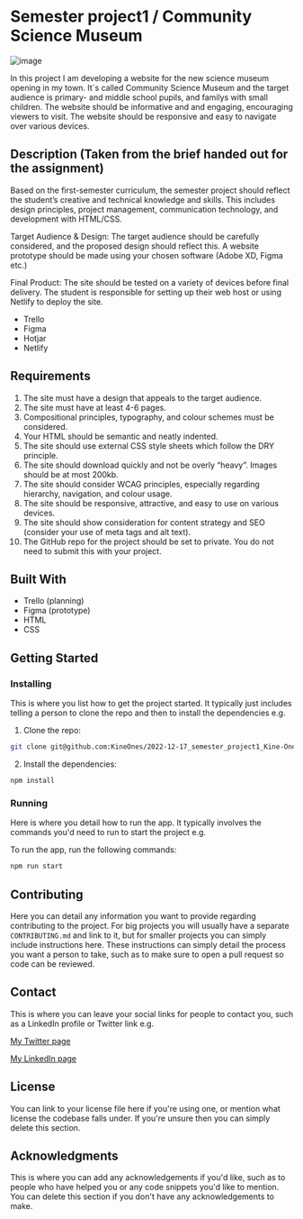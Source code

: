 # Semester project1 / Community Science Museum

![image](https://user-images.githubusercontent.com/52622303/164316813-4b12d99f-aeb7-4069-85cf-e72b3a50ac99.png)

In this project I am developing a website for the new science museum opening in my town. It´s called Community Science Museum and the target audience is primary- and middle school pupils, and familys with small children. The website should be informative and and engaging, encouraging viewers to visit. The website should be responsive and easy to navigate over various devices.

## Description (Taken from the brief handed out for the assignment)
Based on the first-semester curriculum, the semester project should reflect the student’s creative and technical knowledge and skills. This includes design principles, project management, communication technology, and development with HTML/CSS.

Target Audience & Design: The target audience should be carefully considered, and the proposed design should reflect this. A website prototype should be made using your chosen software (Adobe XD, Figma etc.)

Final Product: The site should be tested on a variety of devices before final delivery. The student is responsible for setting up their web host or using Netlify to deploy the site.

- Trello
- Figma
- Hotjar
- Netlify
  
## Requirements
1. The site must have a design that appeals to the target audience.
2. The site must have at least 4-6 pages.
3. Compositional principles, typography, and colour schemes must be considered.
4. Your HTML should be semantic and neatly indented.
5. The site should use external CSS style sheets which follow the DRY principle.
6. The site should download quickly and not be overly “heavy”. Images should be at most 200kb.
7. The site should consider WCAG principles, especially regarding hierarchy, navigation, and colour usage.
8. The site should be responsive, attractive, and easy to use on various devices.
9. The site should show consideration for content strategy and SEO (consider your use of meta tags and alt text).
10. The GitHub repo for the project should be set to private. You do not need to submit this with your project.

## Built With
- Trello (planning)
- Figma (prototype)
- HTML
- CSS

## Getting Started

### Installing

This is where you list how to get the project started. It typically just includes telling a person to clone the repo and then to install the dependencies e.g.

1. Clone the repo:

```bash
git clone git@github.com:KineOnes/2022-12-17_semester_project1_Kine-Ones-Verhaaf_fp.git
```

2. Install the dependencies:

```
npm install
```

### Running

Here is where you detail how to run the app. It typically involves the commands you'd need to run to start the project e.g.

To run the app, run the following commands:

```bash
npm run start
```

## Contributing

Here you can detail any information you want to provide regarding contributing to the project. For big projects you will usually have a separate `CONTRIBUTING.md` and link to it, but for smaller projects you can simply include instructions here. These instructions can simply detail the process you want a person to take, such as to make sure to open a pull request so code can be reviewed.

## Contact

This is where you can leave your social links for people to contact you, such as a LinkedIn profile or Twitter link e.g.

[My Twitter page](www.twitter.com)

[My LinkedIn page](www.linkedin.com)

## License

You can link to your license file here if you're using one, or mention what license the codebase falls under. If you're unsure then you can simply delete this section.

## Acknowledgments

This is where you can add any acknowledgements if you'd like, such as to people who have helped you or any code snippets you'd like to mention. You can delete this section if you don't have any acknowledgements to make.
